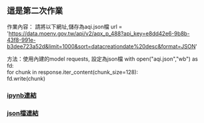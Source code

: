 ## 這是第二次作業

作業內容：
請將以下網址,儲存為aqi.json檔
url = 'https://data.moenv.gov.tw/api/v2/aqx_p_488?api_key=e8dd42e6-9b8b-43f8-991e-b3dee723a52d&limit=1000&sort=datacreationdate%20desc&format=JSON'

方法：使用內建的model requests, 設定為json檔
with open("aqi.json","wb") as fd:  
    for chunk in response.iter_content(chunk_size=128):  
       fd.write(chunk)


### [ipynb連結](https://github.com/kalmiavicky/vicky_window/blob/main/homework/issue-6/lesson3.ipynb)
### [json檔連結](https://github.com/kalmiavicky/vicky_window/blob/main/homework/issue-6/aqi.json)